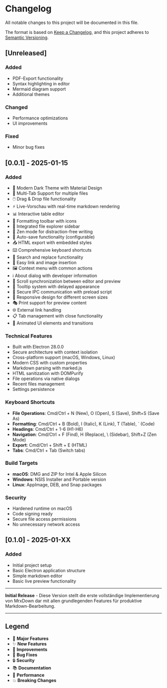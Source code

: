 # Changelog

All notable changes to this project will be documented in this file.

The format is based on [Keep a Changelog](https://keepachangelog.com/en/1.0.0/),
and this project adheres to [Semantic Versioning](https://semver.org/spec/v2.0.0.html).

## [Unreleased]

### Added
- PDF-Export functionality
- Syntax highlighting in editor
- Mermaid diagram support
- Additional themes

### Changed
- Performance optimizations
- UI improvements

### Fixed
- Minor bug fixes

## [0.0.1] - 2025-01-15

### Added
- 🌙 Modern Dark Theme with Material Design
- 📑 Multi-Tab Support for multiple files
- 🖱️ Drag & Drop file functionality
- ⚡ Live-Vorschau with real-time markdown rendering
- 📊 Interactive table editor
- 🔧 Formatting toolbar with icons
- 📂 Integrated file explorer sidebar
- 🧘 Zen mode for distraction-free writing
- 💾 Auto-save functionality (configurable)
- 📤 HTML export with embedded styles
- ⌨️ Comprehensive keyboard shortcuts
- 🎯 Search and replace functionality
- 🔗 Easy link and image insertion
- 🖼️ Context menu with common actions
- ℹ️ About dialog with developer information
- 🔄 Scroll synchronization between editor and preview
- 🎨 Tooltip system with delayed appearance
- 🔐 Secure IPC communication with preload script
- 📱 Responsive design for different screen sizes
- 🎭 Print support for preview content
- 🌐 External link handling
- 📋 Tab management with close functionality
- 🎪 Animated UI elements and transitions

### Technical Features
- Built with Electron 28.0.0
- Secure architecture with context isolation
- Cross-platform support (macOS, Windows, Linux)
- Modern CSS with custom properties
- Markdown parsing with marked.js
- HTML sanitization with DOMPurify
- File operations via native dialogs
- Recent files management
- Settings persistence

### Keyboard Shortcuts
- **File Operations**: Cmd/Ctrl + N (New), O (Open), S (Save), Shift+S (Save As)
- **Formatting**: Cmd/Ctrl + B (Bold), I (Italic), K (Link), T (Table), ` (Code)
- **Headings**: Cmd/Ctrl + 1-6 (H1-H6)
- **Navigation**: Cmd/Ctrl + F (Find), H (Replace), \ (Sidebar), Shift+Z (Zen Mode)
- **Export**: Cmd/Ctrl + Shift + E (HTML)
- **Tabs**: Cmd/Ctrl + Tab (Switch tabs)

### Build Targets
- **macOS**: DMG and ZIP for Intel & Apple Silicon
- **Windows**: NSIS Installer and Portable version
- **Linux**: AppImage, DEB, and Snap packages

### Security
- Hardened runtime on macOS
- Code signing ready
- Secure file access permissions
- No unnecessary network access

## [0.1.0] - 2025-01-XX

### Added
- Initial project setup
- Basic Electron application structure
- Simple markdown editor
- Basic live preview functionality

---

**Initial Release** - Diese Version stellt die erste vollständige Implementierung von MrxDown dar mit allen grundlegenden Features für produktive Markdown-Bearbeitung.

---

## Legend

- 🎉 **Major Features**
- ✨ **New Features**
- 🔧 **Improvements**
- 🐛 **Bug Fixes**
- 🔒 **Security**
- 📚 **Documentation**
- 🚀 **Performance**
- 💥 **Breaking Changes**